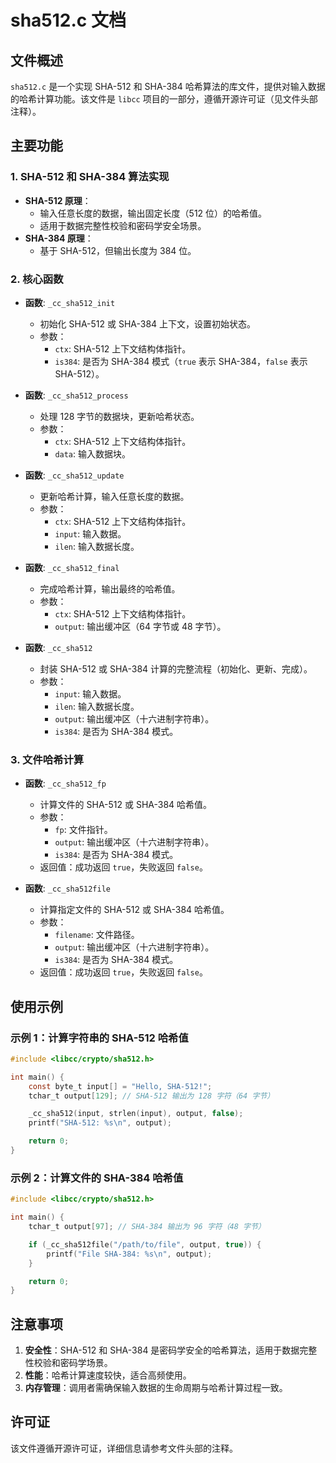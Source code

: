 # sha512.c 文档

## 文件概述
`sha512.c` 是一个实现 SHA-512 和 SHA-384 哈希算法的库文件，提供对输入数据的哈希计算功能。该文件是 `libcc` 项目的一部分，遵循开源许可证（见文件头部注释）。

## 主要功能

### 1. SHA-512 和 SHA-384 算法实现
- **SHA-512 原理**：
  - 输入任意长度的数据，输出固定长度（512 位）的哈希值。
  - 适用于数据完整性校验和密码学安全场景。
- **SHA-384 原理**：
  - 基于 SHA-512，但输出长度为 384 位。

### 2. 核心函数
- **函数**: `_cc_sha512_init`
  - 初始化 SHA-512 或 SHA-384 上下文，设置初始状态。
  - 参数：
    - `ctx`: SHA-512 上下文结构体指针。
    - `is384`: 是否为 SHA-384 模式（`true` 表示 SHA-384，`false` 表示 SHA-512）。

- **函数**: `_cc_sha512_process`
  - 处理 128 字节的数据块，更新哈希状态。
  - 参数：
    - `ctx`: SHA-512 上下文结构体指针。
    - `data`: 输入数据块。

- **函数**: `_cc_sha512_update`
  - 更新哈希计算，输入任意长度的数据。
  - 参数：
    - `ctx`: SHA-512 上下文结构体指针。
    - `input`: 输入数据。
    - `ilen`: 输入数据长度。

- **函数**: `_cc_sha512_final`
  - 完成哈希计算，输出最终的哈希值。
  - 参数：
    - `ctx`: SHA-512 上下文结构体指针。
    - `output`: 输出缓冲区（64 字节或 48 字节）。

- **函数**: `_cc_sha512`
  - 封装 SHA-512 或 SHA-384 计算的完整流程（初始化、更新、完成）。
  - 参数：
    - `input`: 输入数据。
    - `ilen`: 输入数据长度。
    - `output`: 输出缓冲区（十六进制字符串）。
    - `is384`: 是否为 SHA-384 模式。

### 3. 文件哈希计算
- **函数**: `_cc_sha512_fp`
  - 计算文件的 SHA-512 或 SHA-384 哈希值。
  - 参数：
    - `fp`: 文件指针。
    - `output`: 输出缓冲区（十六进制字符串）。
    - `is384`: 是否为 SHA-384 模式。
  - 返回值：成功返回 `true`，失败返回 `false`。

- **函数**: `_cc_sha512file`
  - 计算指定文件的 SHA-512 或 SHA-384 哈希值。
  - 参数：
    - `filename`: 文件路径。
    - `output`: 输出缓冲区（十六进制字符串）。
    - `is384`: 是否为 SHA-384 模式。
  - 返回值：成功返回 `true`，失败返回 `false`。

## 使用示例

### 示例 1：计算字符串的 SHA-512 哈希值
```c
#include <libcc/crypto/sha512.h>

int main() {
    const byte_t input[] = "Hello, SHA-512!";
    tchar_t output[129]; // SHA-512 输出为 128 字符（64 字节）

    _cc_sha512(input, strlen(input), output, false);
    printf("SHA-512: %s\n", output);

    return 0;
}
```

### 示例 2：计算文件的 SHA-384 哈希值
```c
#include <libcc/crypto/sha512.h>

int main() {
    tchar_t output[97]; // SHA-384 输出为 96 字符（48 字节）

    if (_cc_sha512file("/path/to/file", output, true)) {
        printf("File SHA-384: %s\n", output);
    }

    return 0;
}
```

## 注意事项
1. **安全性**：SHA-512 和 SHA-384 是密码学安全的哈希算法，适用于数据完整性校验和密码学场景。
2. **性能**：哈希计算速度较快，适合高频使用。
3. **内存管理**：调用者需确保输入数据的生命周期与哈希计算过程一致。

## 许可证
该文件遵循开源许可证，详细信息请参考文件头部的注释。